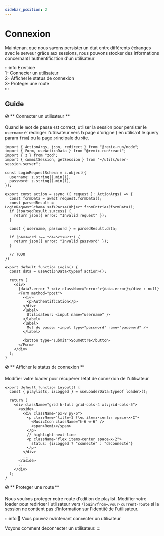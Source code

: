 ```yaml
---
sidebar_position: 2
---
```


# Connexion

Maintenant que nous savons persister un état entre différents échanges avec le serveur grâce aux sessions, nous pouvons stocker des informations concernant l'authentification d'un utilisateur

:::info Exercice  
1- Connecter un utilisateur  
2- Afficher le status de connexion  
3- Protéger une route  
:::

## Guide

💿 ** Connecter un utilisateur **

Quand le mot de passe est correct, utiliser la session pour persister le `username` et rediriger l'utilisateur vers la page d'origine ( en utilisant le query param `from`) ou la page principale du site.

```tsx title="app/routes/_layout.login.tsx"
import { ActionArgs, json, redirect } from "@remix-run/node";
import { Form, useActionData } from "@remix-run/react";
import { z } from "zod";
import { commitSession, getSession } from "~/utils/user-session.server";

const LoginRequestSchema = z.object({
  username: z.string().min(1),
  password: z.string().min(1),
});

export const action = async ({ request }: ActionArgs) => {
  const formData = await request.formData();
  const parsedResult = LoginRequestSchema.safeParse(Object.fromEntries(formData));
  if (!parsedResult.success) {
    return json({ error: "Invalid request" });
  }

  const { username, password } = parsedResult.data;

  if (password !== "devoxx2023") {
    return json({ error: "Invalid password" });
  }

  // TODO
})

export default function Login() {
  const data = useActionData<typeof action>();

  return (
    <div>
      {data?.error ? <div className="error">{data.error}</div> : null}
      <Form method="post">
        <div>
          <p>Authentification</p>
        </div>
        <label>
          Utilisateur: <input name="username" />
        </label>
        <label>
          Mot de passe: <input type="password" name="password" />
        </label>

        <button type="submit">Soumettre</button>
      </Form>
    </div>
  );
}
```

💿 ** Afficher le status de connexion **

Modifier votre loader pour récupérer l'état de connexion de l'utilisateur

```tsx title="app/routes/_layout.tsx"
export default function Layout() {
  const { playlists, isLogged } = useLoaderData<typeof loader>();

  return (
    <div className="grid h-full grid-cols-4 xl:grid-cols-5">
      <aside>
        <div className="px-8 py-6">
          <p className="title-1 flex items-center space-x-2">
            <MusicIcon className="h-6 w-6" />
            <span>Remix</span>
          </p>
          // highlight-next-line
          <p className="flex items-center space-x-2">
            status: {isLogged ? "connecté" : "deconnecté"}
          </p>
        </div>
        ...
      </aside>
      ...
    </div>
  );
}
```

💿 ** Proteger une route **

Nous voulons proteger notre route d'edition de playlist. Modifier votre loader pour rediriger l'utilisateur vers `/login?from=/your-current-route` si la session ne contient pas d'information sur l'identité de l'utilisateur.

:::info 👏 Vous pouvez maintenant connecter un utilisateur

Voyons comment deconnecter un utilisateur.
:::
